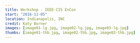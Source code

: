 ```yaml
---
title: Workshop - IEEE-CIS EnCon
start: "2016-11-05"
location: Indianapolis, INC
credit: Katy Borner
images: [image01-lg.jpg, image02-lg.jpg, image03-lg.jpg]
thumbs: [image01-thb.jpg, image02-thb.jpg, image03-thb.jpg]
---
```

